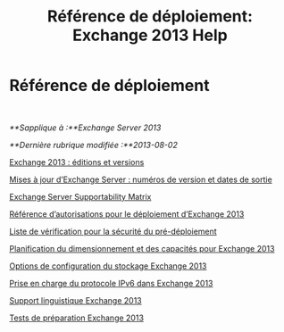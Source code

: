 ﻿---
title: 'Référence de déploiement: Exchange 2013 Help'
TOCTitle: Référence de déploiement
ms:assetid: 1999c070-1441-4605-b36b-118a5d78defe
ms:mtpsurl: https://technet.microsoft.com/fr-fr/library/JJ150490(v=EXCHG.150)
ms:contentKeyID: 50477591
ms.date: 04/24/2018
mtps_version: v=EXCHG.150
ms.translationtype: HT
---

# Référence de déploiement

 

_**Sapplique à :**Exchange Server 2013_

_**Dernière rubrique modifiée :**2013-08-02_

[Exchange 2013 : éditions et versions](exchange-2013-editions-and-versions-exchange-2013-help.md)

[Mises à jour d’Exchange Server : numéros de version et dates de sortie](https://technet.microsoft.com/fr-fr/library/hh135098\(v=exchg.150\))

[Exchange Server Supportability Matrix](exchange-server-supportability-matrix-exchange-2013-help.md)

[Référence d’autorisations pour le déploiement d’Exchange 2013](exchange-2013-deployment-permissions-reference-exchange-2013-help.md)

[Liste de vérification pour la sécurité du pré-déploiement](deployment-security-checklist-exchange-2013-help.md)

[Planification du dimensionnement et des capacités pour Exchange 2013](exchange-2013-sizing-and-capacity-planning-exchange-2013-help.md)

[Options de configuration du stockage Exchange 2013](exchange-2013-storage-configuration-options-exchange-2013-help.md)

[Prise en charge du protocole IPv6 dans Exchange 2013](ipv6-support-in-exchange-2013-exchange-2013-help.md)

[Support linguistique Exchange 2013](exchange-2013-language-support-exchange-2013-help.md)

[Tests de préparation Exchange 2013](exchange-2013-readiness-checks-exchange-2013-help.md)

